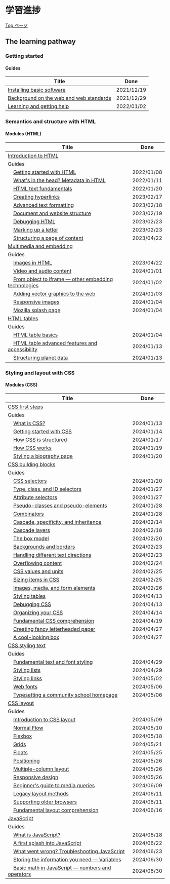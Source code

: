 # 学習進捗

[Top ページ](https://developer.mozilla.org/en-US/docs/Learn/Front-end_web_developer)

## The learning pathway

### Getting started

#### Guides

| Title                                                                                                                                            |    Done    |
| ------------------------------------------------------------------------------------------------------------------------------------------------ | :--------: |
| [Installing basic software](https://developer.mozilla.org/en-US/docs/Learn/Getting_started_with_the_web/Installing_basic_software)               | 2021/12/19 |
| [Background on the web and web standards](https://developer.mozilla.org/en-US/docs/Learn/Getting_started_with_the_web/The_web_and_web_standards) | 2021/12/29 |
| [Learning and getting help](https://developer.mozilla.org/en-US/docs/Learn/Learning_and_getting_help)                                            | 2022/01/02 |

### Semantics and structure with HTML

#### Modules (HTML)

| Title                                                                                                                                                                                     |    Done    |
| ----------------------------------------------------------------------------------------------------------------------------------------------------------------------------------------- | :--------: |
| [Introduction to HTML](https://developer.mozilla.org/en-US/docs/Learn/HTML/Introduction_to_HTML#guides)                                                                                   |            |
| Guides                                                                                                                                                                                    |            |
| &nbsp;&nbsp;&nbsp;&nbsp;[Getting started with HTML](https://developer.mozilla.org/en-US/docs/Learn/HTML/Introduction_to_HTML/Getting_started)                                             | 2022/01/08 |
| &nbsp;&nbsp;&nbsp;&nbsp;[What's in the head? Metadata in HTML](https://developer.mozilla.org/en-US/docs/Learn/HTML/Introduction_to_HTML/The_head_metadata_in_HTML)                        | 2022/01/11 |
| &nbsp;&nbsp;&nbsp;&nbsp;[HTML text fundamentals](https://developer.mozilla.org/en-US/docs/Learn/HTML/Introduction_to_HTML/HTML_text_fundamentals)                                         | 2022/01/20 |
| &nbsp;&nbsp;&nbsp;&nbsp;[Creating hyperlinks](https://developer.mozilla.org/en-US/docs/Learn/HTML/Introduction_to_HTML/Creating_hyperlinks)                                               | 2023/02/17 |
| &nbsp;&nbsp;&nbsp;&nbsp;[Advanced text formatting](https://developer.mozilla.org/en-US/docs/Learn/HTML/Introduction_to_HTML/Advanced_text_formatting)                                     | 2023/02/18 |
| &nbsp;&nbsp;&nbsp;&nbsp;[Document and website structure](https://developer.mozilla.org/en-US/docs/Learn/HTML/Introduction_to_HTML/Document_and_website_structure)                         | 2023/02/19 |
| &nbsp;&nbsp;&nbsp;&nbsp;[Debugging HTML](https://developer.mozilla.org/en-US/docs/Learn/HTML/Introduction_to_HTML/Debugging_HTML)                                                         | 2023/02/23 |
| &nbsp;&nbsp;&nbsp;&nbsp;[Marking up a letter](https://developer.mozilla.org/en-US/docs/Learn/HTML/Introduction_to_HTML/Marking_up_a_letter)                                               | 2023/02/23 |
| &nbsp;&nbsp;&nbsp;&nbsp;[Structuring a page of content](https://developer.mozilla.org/en-US/docs/Learn/HTML/Introduction_to_HTML/Structuring_a_page_of_content)                           | 2023/04/22 |
| [Multimedia and embedding](https://developer.mozilla.org/en-US/docs/Learn/HTML/Multimedia_and_embedding)                                                                                  |            |
| Guides                                                                                                                                                                                    |            |
| &nbsp;&nbsp;&nbsp;&nbsp;[Images in HTML](https://developer.mozilla.org/en-US/docs/Learn/HTML/Multimedia_and_embedding/Images_in_HTML)                                                     | 2023/04/22 |
| &nbsp;&nbsp;&nbsp;&nbsp;[Video and audio content](https://developer.mozilla.org/en-US/docs/Learn/HTML/Multimedia_and_embedding/Video_and_audio_content)                                   | 2024/01/01 |
| &nbsp;&nbsp;&nbsp;&nbsp;[From object to iframe — other embedding technologies](https://developer.mozilla.org/en-US/docs/Learn/HTML/Multimedia_and_embedding/Other_embedding_technologies) | 2024/01/02 |
| &nbsp;&nbsp;&nbsp;&nbsp;[Adding vector graphics to the web](https://developer.mozilla.org/en-US/docs/Learn/HTML/Multimedia_and_embedding/Adding_vector_graphics_to_the_Web)               | 2024/01/03 |
| &nbsp;&nbsp;&nbsp;&nbsp;[Responsive images](https://developer.mozilla.org/en-US/docs/Learn/HTML/Multimedia_and_embedding/Responsive_images)                                               | 2024/01/04 |
| &nbsp;&nbsp;&nbsp;&nbsp;[Mozilla splash page](https://developer.mozilla.org/en-US/docs/Learn/HTML/Multimedia_and_embedding/Mozilla_splash_page)                                           | 2024/01/04 |
| [HTML tables](https://developer.mozilla.org/en-US/docs/Learn/HTML/Tables)                                                                                                                 |            |
| Guides                                                                                                                                                                                    |            |
| &nbsp;&nbsp;&nbsp;&nbsp;[HTML table basics](https://developer.mozilla.org/en-US/docs/Learn/HTML/Tables/Basics#providing_common_styling_to_columns)                                        | 2024/01/04 |
| &nbsp;&nbsp;&nbsp;&nbsp;[HTML table advanced features and accessibility](https://developer.mozilla.org/en-US/docs/Learn/HTML/Tables/Advanced)                                             | 2024/01/13 |
| &nbsp;&nbsp;&nbsp;&nbsp;[Structuring planet data](https://developer.mozilla.org/en-US/docs/Learn/HTML/Tables/Structuring_planet_data)                                                     | 2024/01/13 |

### Styling and layout with CSS

#### Modules (CSS)

| Title                                                                                                                                                                         |    Done    |
| ----------------------------------------------------------------------------------------------------------------------------------------------------------------------------- | :--------: |
| [CSS first steps](https://developer.mozilla.org/en-US/docs/Learn/CSS/First_steps)                                                                                             |            |
| Guides                                                                                                                                                                        |            |
| &nbsp;&nbsp;&nbsp;&nbsp;[What is CSS?](https://developer.mozilla.org/en-US/docs/Learn/CSS/First_steps/What_is_CSS)                                                            | 2024/01/13 |
| &nbsp;&nbsp;&nbsp;&nbsp;[Getting started with CSS](https://developer.mozilla.org/en-US/docs/Learn/CSS/First_steps/Getting_started)                                            | 2024/01/14 |
| &nbsp;&nbsp;&nbsp;&nbsp;[How CSS is structured](https://developer.mozilla.org/en-US/docs/Learn/CSS/First_steps/How_CSS_is_structured)                                         | 2024/01/17 |
| &nbsp;&nbsp;&nbsp;&nbsp;[How CSS works](https://developer.mozilla.org/en-US/docs/Learn/CSS/First_steps/How_CSS_works)                                                         | 2024/01/19 |
| &nbsp;&nbsp;&nbsp;&nbsp;[Styling a biography page](https://developer.mozilla.org/en-US/docs/Learn/CSS/First_steps/Styling_a_biography_page)                                   | 2024/01/20 |
| [CSS building blocks](https://developer.mozilla.org/en-US/docs/Learn/CSS/Building_blocks)                                                                                     |            |
| Guides                                                                                                                                                                        |            |
| &nbsp;&nbsp;&nbsp;&nbsp;[CSS selectors](https://developer.mozilla.org/en-US/docs/Learn/CSS/Building_blocks/Selectors)                                                         | 2024/01/20 |
| &nbsp;&nbsp;&nbsp;&nbsp;[Type, class, and ID selectors](https://developer.mozilla.org/en-US/docs/Learn/CSS/Building_blocks/Selectors/Type_Class_and_ID_Selectors)             | 2024/01/27 |
| &nbsp;&nbsp;&nbsp;&nbsp;[Attribute selectors](https://developer.mozilla.org/en-US/docs/Learn/CSS/Building_blocks/Selectors/Attribute_selectors)                               | 2024/01/27 |
| &nbsp;&nbsp;&nbsp;&nbsp;[Pseudo-classes and pseudo-elements](https://developer.mozilla.org/en-US/docs/Learn/CSS/Building_blocks/Selectors/Pseudo-classes_and_pseudo-elements) | 2024/01/28 |
| &nbsp;&nbsp;&nbsp;&nbsp;[Combinators](https://developer.mozilla.org/en-US/docs/Learn/CSS/Building_blocks/Selectors/Combinators)                                               | 2024/01/28 |
| &nbsp;&nbsp;&nbsp;&nbsp;[Cascade, specificity, and inheritance](https://developer.mozilla.org/en-US/docs/Learn/CSS/Building_blocks/Cascade_and_inheritance)                   | 2024/02/14 |
| &nbsp;&nbsp;&nbsp;&nbsp;[Cascade layers](https://developer.mozilla.org/en-US/docs/Learn/CSS/Building_blocks/Cascade_layers)                                                   | 2024/02/18 |
| &nbsp;&nbsp;&nbsp;&nbsp;[The box model](https://developer.mozilla.org/en-US/docs/Learn/CSS/Building_blocks/The_box_model)                                                     | 2024/02/20 |
| &nbsp;&nbsp;&nbsp;&nbsp;[Backgrounds and borders](https://developer.mozilla.org/en-US/docs/Learn/CSS/Building_blocks/Backgrounds_and_borders)                                 | 2024/02/23 |
| &nbsp;&nbsp;&nbsp;&nbsp;[Handling different text directions](https://developer.mozilla.org/en-US/docs/Learn/CSS/Building_blocks/Handling_different_text_directions)           | 2024/02/23 |
| &nbsp;&nbsp;&nbsp;&nbsp;[Overflowing content](https://developer.mozilla.org/en-US/docs/Learn/CSS/Building_blocks/Overflowing_content)                                         | 2024/02/24 |
| &nbsp;&nbsp;&nbsp;&nbsp;[CSS values and units](https://developer.mozilla.org/en-US/docs/Learn/CSS/Building_blocks/Values_and_units)                                           | 2024/02/25 |
| &nbsp;&nbsp;&nbsp;&nbsp;[Sizing items in CSS](https://developer.mozilla.org/en-US/docs/Learn/CSS/Building_blocks/Sizing_items_in_CSS)                                         | 2024/02/25 |
| &nbsp;&nbsp;&nbsp;&nbsp;[Images, media, and form elements](https://developer.mozilla.org/en-US/docs/Learn/CSS/Building_blocks/Images_media_form_elements)                     | 2024/02/26 |
| &nbsp;&nbsp;&nbsp;&nbsp;[Styling tables](https://developer.mozilla.org/en-US/docs/Learn/CSS/Building_blocks/Styling_tables)                                                   | 2024/04/13 |
| &nbsp;&nbsp;&nbsp;&nbsp;[Debugging CSS](https://developer.mozilla.org/en-US/docs/Learn/CSS/Building_blocks/Debugging_CSS)                                                     | 2024/04/13 |
| &nbsp;&nbsp;&nbsp;&nbsp;[Organizing your CSS](https://developer.mozilla.org/en-US/docs/Learn/CSS/Building_blocks/Organizing)                                                  | 2024/04/14 |
| &nbsp;&nbsp;&nbsp;&nbsp;[Fundamental CSS comprehension](https://developer.mozilla.org/en-US/docs/Learn/CSS/Building_blocks/Fundamental_CSS_comprehension)                     | 2024/04/19 |
| &nbsp;&nbsp;&nbsp;&nbsp;[Creating fancy letterheaded paper](https://developer.mozilla.org/en-US/docs/Learn/CSS/Building_blocks/Creating_fancy_letterheaded_paper)             | 2024/04/27 |
| &nbsp;&nbsp;&nbsp;&nbsp;[A cool-looking box](https://developer.mozilla.org/en-US/docs/Learn/CSS/Building_blocks/A_cool_looking_box)                                           | 2024/04/27 |
| [CSS styling text](https://developer.mozilla.org/en-US/docs/Learn/CSS/Styling_text)                                                                                           |            |
| Guides                                                                                                                                                                        |            |
| &nbsp;&nbsp;&nbsp;&nbsp;[Fundamental text and font styling](https://developer.mozilla.org/en-US/docs/Learn/CSS/Styling_text/Fundamentals)                                     | 2024/04/29 |
| &nbsp;&nbsp;&nbsp;&nbsp;[Styling lists](https://developer.mozilla.org/en-US/docs/Learn/CSS/Styling_text/Styling_lists)                                                        | 2024/04/29 |
| &nbsp;&nbsp;&nbsp;&nbsp;[Styling links](https://developer.mozilla.org/en-US/docs/Learn/CSS/Styling_text/Styling_links)                                                        | 2024/05/02 |
| &nbsp;&nbsp;&nbsp;&nbsp;[Web fonts](https://developer.mozilla.org/en-US/docs/Learn/CSS/Styling_text/Web_fonts)                                                                | 2024/05/06 |
| &nbsp;&nbsp;&nbsp;&nbsp;[Typesetting a community school homepage](https://developer.mozilla.org/en-US/docs/Learn/CSS/Styling_text/Typesetting_a_homepage)                     | 2024/05/06 |
| [CSS layout](https://developer.mozilla.org/en-US/docs/Learn/CSS/CSS_layout)                                                                                                   |            |
| Guides                                                                                                                                                                        |            |
| &nbsp;&nbsp;&nbsp;&nbsp;[Introduction to CSS layout](https://developer.mozilla.org/en-US/docs/Learn/CSS/CSS_layout/Introduction)                                              | 2024/05/09 |
| &nbsp;&nbsp;&nbsp;&nbsp;[Normal Flow](https://developer.mozilla.org/en-US/docs/Learn/CSS/CSS_layout/Normal_Flow)                                                              | 2024/05/10 |
| &nbsp;&nbsp;&nbsp;&nbsp;[Flexbox](https://developer.mozilla.org/en-US/docs/Learn/CSS/CSS_layout/Flexbox)                                                                      | 2024/05/18 |
| &nbsp;&nbsp;&nbsp;&nbsp;[Grids](https://developer.mozilla.org/en-US/docs/Learn/CSS/CSS_layout/Grids)                                                                          | 2024/05/21 |
| &nbsp;&nbsp;&nbsp;&nbsp;[Floats](https://developer.mozilla.org/en-US/docs/Learn/CSS/CSS_layout/Floats)                                                                        | 2024/05/25 |
| &nbsp;&nbsp;&nbsp;&nbsp;[Positioning](https://developer.mozilla.org/en-US/docs/Learn/CSS/CSS_layout/Positioning)                                                              | 2024/05/26 |
| &nbsp;&nbsp;&nbsp;&nbsp;[Multiple-column layout](https://developer.mozilla.org/en-US/docs/Learn/CSS/CSS_layout/Multiple-column_Layout)                                        | 2024/05/26 |
| &nbsp;&nbsp;&nbsp;&nbsp;[Responsive design](https://developer.mozilla.org/en-US/docs/Learn/CSS/CSS_layout/Responsive_Design)                                                  | 2024/05/26 |
| &nbsp;&nbsp;&nbsp;&nbsp;[Beginner's guide to media queries](https://developer.mozilla.org/en-US/docs/Learn/CSS/CSS_layout/Media_queries)                                      | 2024/06/09 |
| &nbsp;&nbsp;&nbsp;&nbsp;[Legacy layout methods](https://developer.mozilla.org/en-US/docs/Learn/CSS/CSS_layout/Legacy_Layout_Methods)                                          | 2024/06/11 |
| &nbsp;&nbsp;&nbsp;&nbsp;[Supporting older browsers](https://developer.mozilla.org/en-US/docs/Learn/CSS/CSS_layout/Supporting_Older_Browsers)                                  | 2024/06/11 |
| &nbsp;&nbsp;&nbsp;&nbsp;[Fundamental layout comprehension](https://developer.mozilla.org/en-US/docs/Learn/CSS/CSS_layout/Fundamental_Layout_Comprehension)                    | 2024/06/16 |
| [JavaScript](https://developer.mozilla.org/en-US/docs/Learn/JavaScript)                                                                                                       |            |
| Guides                                                                                                                                                                        |            |
| &nbsp;&nbsp;&nbsp;&nbsp;[What is JavaScript?](https://developer.mozilla.org/en-US/docs/Learn/JavaScript/First_steps/What_is_JavaScript)                                       | 2024/06/18 |
| &nbsp;&nbsp;&nbsp;&nbsp;[A first splash into JavaScript](https://developer.mozilla.org/en-US/docs/Learn/JavaScript/First_steps/A_first_splash)                                | 2024/06/22 |
| &nbsp;&nbsp;&nbsp;&nbsp;[What went wrong? Troubleshooting JavaScript](https://developer.mozilla.org/en-US/docs/Learn/JavaScript/First_steps/What_went_wrong)                  | 2024/06/23 |
| &nbsp;&nbsp;&nbsp;&nbsp;[Storing the information you need — Variables](https://developer.mozilla.org/en-US/docs/Learn/JavaScript/First_steps/Variables)                       | 2024/06/30 |
| &nbsp;&nbsp;&nbsp;&nbsp;[Basic math in JavaScript — numbers and operators](https://developer.mozilla.org/en-US/docs/Learn/JavaScript/First_steps/Math)                        | 2024/06/30 |
